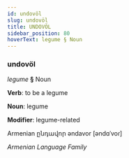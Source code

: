 ```yaml
---
id: undovöl
slug: undovöl
title: UNDOVÖL
sidebar_position: 80
hoverText: legume § Noun
---
```


### undovöl

*legume* **§** Noun

**Verb**: to be a legume

**Noun**: legume

**Modifier**: legume-related

Armenian ընդավոր əndavor [əndɑˈvoɾ]

*Armenian Language Family*